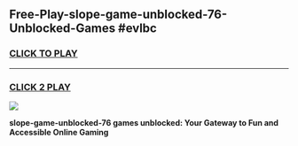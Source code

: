 
## Free-Play-slope-game-unblocked-76-Unblocked-Games #evlbc
<h3>
<a href="https://news.freeplayer.one?title=slope-game-unblocked-76&ref=8M">CLICK TO PLAY</a></h3>
<hr>

<h3>
<a href="https://news.freeplayer.one?title=slope-game-unblocked-76&ref=8M">CLICK 2 PLAY</a>
  
</h3>

<a href="https://news.freeplayer.one?title=slope-game-unblocked-76&ref=8M"><img src="https://clearcache.store/games.png"></a>


**slope-game-unblocked-76 games unblocked: Your Gateway to Fun and Accessible Online Gaming**
